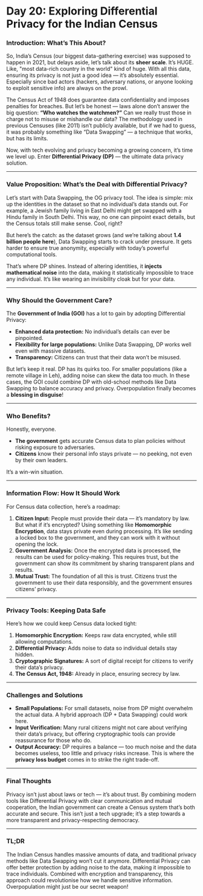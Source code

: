 # Day 20: Exploring Differential Privacy for the Indian Census

### **Introduction: What’s This About?**
So, India’s Census (our biggest data-gathering exercise) was supposed to happen in 2021, but delays aside, let’s talk about its **sheer scale**. It’s HUGE. Like, "most data-rich country in the world" kind of huge. With all this data, ensuring its privacy is not just a good idea — it’s absolutely essential. Especially since bad actors (hackers, adversary nations, or anyone looking to exploit sensitive info) are always on the prowl.

The Census Act of 1948 does guarantee data confidentiality and imposes penalties for breaches. But let’s be honest — laws alone don’t answer the big question: **“Who watches the watchmen?”** Can we really trust those in charge not to misuse or mishandle our data? The methodology used in previous Censuses (like 2011) isn’t publicly available, but if we had to guess, it was probably something like “Data Swapping” — a technique that works, but has its limits.

Now, with tech evolving and privacy becoming a growing concern, it’s time we level up. Enter **Differential Privacy (DP)** — the ultimate data privacy solution.

---

### **Value Proposition: What’s the Deal with Differential Privacy?**
Let’s start with Data Swapping, the OG privacy tool. The idea is simple: mix up the identities in the dataset so that no individual’s data stands out. For example, a Jewish family living in East Delhi might get swapped with a Hindu family in South Delhi. This way, no one can pinpoint exact details, but the Census totals still make sense. Cool, right?

But here’s the catch: as the dataset grows (and we’re talking about **1.4 billion people here**), Data Swapping starts to crack under pressure. It gets harder to ensure true anonymity, especially with today’s powerful computational tools.

That’s where DP shines. Instead of altering identities, it **injects mathematical noise** into the data, making it statistically impossible to trace any individual. It’s like wearing an invisibility cloak but for your data.

---

### **Why Should the Government Care?**
The **Government of India (GOI)** has a lot to gain by adopting Differential Privacy:
- **Enhanced data protection:** No individual’s details can ever be pinpointed.
- **Flexibility for large populations:** Unlike Data Swapping, DP works well even with massive datasets.
- **Transparency:** Citizens can trust that their data won’t be misused.

But let’s keep it real. DP has its quirks too. For smaller populations (like a remote village in Leh), adding noise can skew the data too much. In these cases, the GOI could combine DP with old-school methods like Data Swapping to balance accuracy and privacy. Overpopulation finally becomes a **blessing in disguise**!

---

### **Who Benefits?**
Honestly, everyone. 
- **The government** gets accurate Census data to plan policies without risking exposure to adversaries.
- **Citizens** know their personal info stays private — no peeking, not even by their own leaders.

It’s a win-win situation.

---

### **Information Flow: How It Should Work**
For Census data collection, here’s a roadmap:
1. **Citizen Input:** People must provide their data — it’s mandatory by law. But what if it’s encrypted? Using something like **Homomorphic Encryption**, data stays private even during processing. It’s like sending a locked box to the government, and they can work with it without opening the lock.
2. **Government Analysis:** Once the encrypted data is processed, the results can be used for policy-making. This requires trust, but the government can show its commitment by sharing transparent plans and results.
3. **Mutual Trust:** The foundation of all this is trust. Citizens trust the government to use their data responsibly, and the government ensures citizens’ privacy.

---

### **Privacy Tools: Keeping Data Safe**
Here’s how we could keep Census data locked tight:
1. **Homomorphic Encryption:** Keeps raw data encrypted, while still allowing computations.
2. **Differential Privacy:** Adds noise to data so individual details stay hidden.
3. **Cryptographic Signatures:** A sort of digital receipt for citizens to verify their data’s privacy.
4. **The Census Act, 1948:** Already in place, ensuring secrecy by law.

---

### **Challenges and Solutions**
- **Small Populations:** For small datasets, noise from DP might overwhelm the actual data. A hybrid approach (DP + Data Swapping) could work here.
- **Input Verification:** Many rural citizens might not care about verifying their data’s privacy, but offering cryptographic tools can provide reassurance for those who do.
- **Output Accuracy:** DP requires a balance — too much noise and the data becomes useless, too little and privacy risks increase. This is where the **privacy loss budget** comes in to strike the right trade-off.

---

### **Final Thoughts**
Privacy isn’t just about laws or tech — it’s about trust. By combining modern tools like Differential Privacy with clear communication and mutual cooperation, the Indian government can create a Census system that’s both accurate and secure. This isn’t just a tech upgrade; it’s a step towards a more transparent and privacy-respecting democracy.

---

### **TL;DR**
The Indian Census handles massive amounts of data, and traditional privacy methods like Data Swapping won’t cut it anymore. Differential Privacy can offer better protection by adding noise to the data, making it impossible to trace individuals. Combined with encryption and transparency, this approach could revolutionise how we handle sensitive information. Overpopulation might just be our secret weapon!
